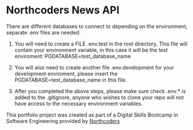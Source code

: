 # Northcoders News API

There are different databases to connect to depending on the environment, separate .env files are needed.

1. You will need to create a FILE .env.test in the root directory. This file will contain your environment variable, in this case it will be the test enviroment:
PGDATABASE=test_database_name

2. You will also need to create another file .env.development for your development enviroment, please insert the  PGDATABASE=test_database_name in this file.

3. After you completed the above steps, please make sure check .env.* is added to the .gitignore, anyone who wishes to clone your repo will not have access to the necessary environment variables.


This portfolio project was created as part of a Digital Skills Bootcamp in Software Engineering provided by [Northcoders](https://northcoders.com/)
